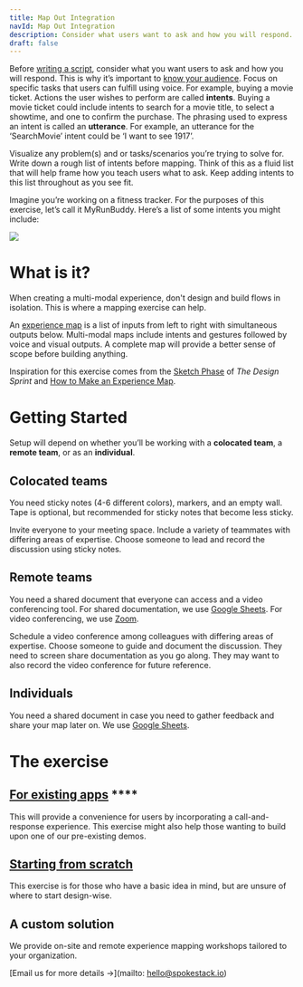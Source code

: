 ```yaml
---
title: Map Out Integration
navId: Map Out Integration
description: Consider what users want to ask and how you will respond.
draft: false
---
```


Before [writing a script](/docs/Design/script-storyboard-responses), consider what you want users to ask and how you will respond. This is why it’s important to [know your audience](/docs/Design/get-to-know-your-audience). Focus on specific tasks that users can fulfill using voice. For example, buying a movie ticket. Actions the user wishes to perform are called **intents**. Buying a movie ticket could include intents to search for a movie title, to select a showtime, and one to confirm the purchase. The phrasing used to express an intent is called an **utterance**. For example, an utterance for the ‘SearchMovie’ intent could be ‘I want to see 1917’.

Visualize any problem(s) and or tasks/scenarios you’re trying to solve for. Write down a rough list of intents before mapping. Think of this as a fluid list that will help frame how you teach users what to ask. Keep adding intents to this list throughout as you see fit.

Imagine you’re working on a fitness tracker. For the purposes of this exercise, let’s call it MyRunBuddy. Here’s a list of some intents you might include:

![](https://paper-attachments.dropbox.com/s_C4D40CF4264B091F315BA630BFCAF3A9024DF8E8F6C6ED7DCF4188B1D6A5EE61_1580942864791_MyRunBuddy+-+intents.png)

# **What is it?**

When creating a multi-modal experience, don't design and build flows in isolation. This is where a mapping exercise can help.

An [experience map](https://www.nngroup.com/articles/channels-devices-touchpoints/) is a list of inputs from left to right with simultaneous outputs below. Multi-modal maps include intents and gestures followed by voice and visual outputs. A complete map will provide a better sense of scope before building anything.

Inspiration for this exercise comes from the [Sketch Phase](https://www.thesprintbook.com/how) of _The Design Sprint_ and [How to Make an Experience Map](https://blog.carbonfive.com/2017/08/03/experience-mapping-2/).

# **Getting Started**

Setup will depend on whether you’ll be working with a **colocated team**, a **remote team**, or as an **individual**.

## **Colocated teams**

You need sticky notes (4-6 different colors), markers, and an empty wall. Tape is optional, but recommended for sticky notes that become less sticky.

Invite everyone to your meeting space. Include a variety of teammates with differing areas of expertise. Choose someone to lead and record the discussion using sticky notes.

## **Remote teams**

You need a shared document that everyone can access and a video conferencing tool. For shared documentation, we use [Google Sheets](https://www.google.com/sheets/about/). For video conferencing, we use [Zoom](https://zoom.us/).

Schedule a video conference among colleagues with differing areas of expertise. Choose someone to guide and document the discussion. They need to screen share documentation as you go along. They may want to also record the video conference for future reference.

## **Individuals**

You need a shared document in case you need to gather feedback and share your map later on. We use [Google Sheets](https://www.google.com/sheets/about/).

# **The exercise**

## [**For existing apps**](/docs/Design/for-existing-apps) \*\*\*\*

This will provide a convenience for users by incorporating a call-and-response experience. This exercise might also help those wanting to build upon one of our pre-existing demos.

## [**Starting from scratch**](/docs/Design/starting-from-scratch)

This exercise is for those who have a basic idea in mind, but are unsure of where to start design-wise.

## **A custom solution**

We provide on-site and remote experience mapping workshops tailored to your organization.

[Email us for more details →](mailto: hello@spokestack.io)
